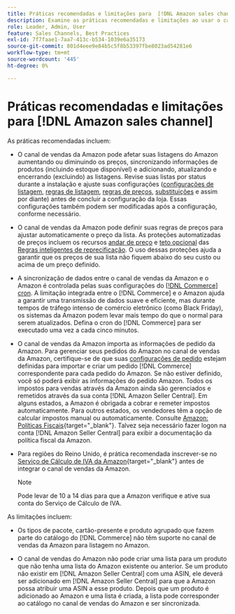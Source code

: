 ```yaml
---
title: Práticas recomendadas e limitações para  [!DNL Amazon sales channel]
description: Examine as práticas recomendadas e limitações ao usar o canal de vendas da Amazon para Adobe Commerce e Magento Open Source.
role: Leader, Admin, User
feature: Sales Channels, Best Practices
exl-id: 7f7faae1-7aa7-413c-b534-1039e6a35173
source-git-commit: 801d4eee9e84b5c5f8b53397fbe8023ad54281e6
workflow-type: tm+mt
source-wordcount: '445'
ht-degree: 0%

---
```


# Práticas recomendadas e limitações para [!DNL Amazon sales channel]

As práticas recomendadas incluem:

- O canal de vendas da Amazon pode afetar suas listagens do Amazon aumentando ou diminuindo os preços, sincronizando informações de produtos (incluindo estoque disponível) e adicionando, atualizando e encerrando (excluindo) as listagens. Revise suas listas por status durante a instalação e ajuste suas configurações ([configurações de listagem](./listing-settings.md), [regras de listagem](./listing-rules.md), [regras de preços](./pricing-products.md), [substituições](./overrides.md) e assim por diante) antes de concluir a configuração da loja. Essas configurações também podem ser modificadas após a configuração, conforme necessário.

- O canal de vendas da Amazon pode definir suas regras de preços para ajustar automaticamente o preço da lista. As proteções automatizadas de preços incluem os recursos [andar de preço](./floor-price.md) e [teto opcional](./optional-ceiling-price.md) das [Regras inteligentes de reprecificação](./intelligent-repricing-rules.md). O uso dessas proteções ajuda a garantir que os preços de sua lista não fiquem abaixo do seu custo ou acima de um preço definido.

- A sincronização de dados entre o canal de vendas da Amazon e o Amazon é controlada pelas suas configurações do [[!DNL Commerce] cron](https://experienceleague.adobe.com/docs/commerce-admin/systems/tools/cron.html). A limitação integrada entre o [!DNL Commerce] e o Amazon ajuda a garantir uma transmissão de dados suave e eficiente, mas durante tempos de tráfego intenso de comércio eletrônico (como Black Friday), os sistemas da Amazon podem levar mais tempo do que o normal para serem atualizados. Defina o cron do [!DNL Commerce] para ser executado uma vez a cada cinco minutos.

- O canal de vendas da Amazon importa as informações de pedido da Amazon. Para gerenciar seus pedidos do Amazon no canal de vendas da Amazon, certifique-se de que suas [configurações de pedido](./order-settings.md) estejam definidas para importar e criar um pedido [!DNL Commerce] correspondente para cada pedido do Amazon. Se não estiver definido, você só poderá exibir as informações do pedido Amazon. Todos os impostos para vendas através da Amazon ainda são gerenciados e remetidos através da sua conta [!DNL Amazon Seller Central]. Em alguns estados, a Amazon é obrigada a cobrar e remeter impostos automaticamente. Para outros estados, os vendedores têm a opção de calcular impostos manual ou automaticamente. Consulte [Amazon: Políticas Fiscais](https://sellercentral.amazon.com/gp/help/external/help.html?itemID=200405820&amp;language=en_US/){target="_blank"}. Talvez seja necessário fazer logon na conta [!DNL Amazon Seller Central] para exibir a documentação da política fiscal da Amazon.

- Para regiões do Reino Unido, é prática recomendada inscrever-se no [Serviço de Cálculo de IVA da Amazon](https://sell.amazon.co.uk/learn/vat-resources/){target="_blank"} antes de integrar o canal de vendas da Amazon.

  >[!NOTE]
  >
  >Pode levar de 10 a 14 dias para que a Amazon verifique e ative sua conta do Serviço de Cálculo de IVA.

As limitações incluem:

- Os tipos de pacote, cartão-presente e produto agrupado que fazem parte do catálogo do [!DNL Commerce] não têm suporte no canal de vendas da Amazon para listagem no Amazon.

- O canal de vendas do Amazon não pode criar uma lista para um produto que não tenha uma lista do Amazon existente ou anterior. Se um produto não existir em [!DNL Amazon Seller Central] com uma ASIN, ele deverá ser adicionado em [!DNL Amazon Seller Central] para que a Amazon possa atribuir uma ASIN a esse produto. Depois que um produto é adicionado ao Amazon e uma lista é criada, a lista pode corresponder ao catálogo no canal de vendas do Amazon e ser sincronizada.
